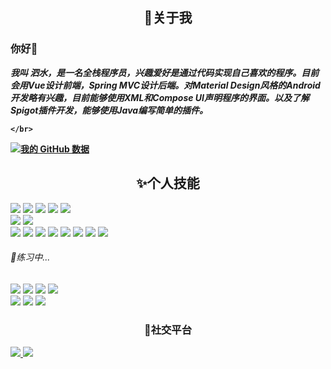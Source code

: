 <h2 align="center">🌱关于我</h2>

### 你好💬

<div>

<strong style="flex-grow: 2">

<i>
我叫 泗水，是一名全栈程序员，兴趣爱好是通过代码实现自己喜欢的程序。目前会用Vue设计前端，Spring MVC设计后端。对Material Design风格的Android开发略有兴趣，目前能够使用XML和Compose UI声明程序的界面。以及了解Spigot插件开发，能够使用Java编写简单的插件。
</i>

	</br>
	
[![我的 GitHub 数据](https://github-readme-stats.vercel.app/api?username=Shinyoki)]()

</strong>

</div>
<h2 align="center">✨个人技能</h2>

<div>
    <img src="https://img.shields.io/badge/Kotlin-blueviolet?style=for-the-badge&logo=Kotlin"/>
    <img src="https://img.shields.io/badge/Java-orange?style=for-the-badge&logo=JAVA&logoColor=white"/>
    <img src="https://img.shields.io/badge/Html-gray?style=for-the-badge&logo=HTML5&logoColor=white"/>
    <img src="https://img.shields.io/badge/css3-gray?style=for-the-badge&logo=css3&logoColor=white"/>
    <img src="https://img.shields.io/badge/vue.js-blue?style=for-the-badge&logo=vue.js&logoColor=green"/>
</div>

<div>
    <img src="https://img.shields.io/badge/mysql-blue?style=for-the-badge&logo=mysql&logoColor=white"/>
    <img src="https://img.shields.io/badge/redis-critical?style=for-the-badge&logo=redis&logoColor=white"/>
</div>

<div>
    <img src="https://img.shields.io/badge/spring boot-green?style=for-the-badge&logo=springboot"/>
	<img src="https://img.shields.io/badge/spring security-green?style=for-the-badge&logo=springsecurity&logoColor=white"/>
	<img src="https://img.shields.io/badge/Spring MVC-green?style=for-the-badge&logo=Spring&logoColor=white"/>
    <img src="https://img.shields.io/badge/Mybatis Plus-informational?style=for-the-badge&logo=MySQL&logoColor=white"/>
    <img src="https://img.shields.io/badge/vue router-brightgreen?style=for-the-badge&logo=vue.js&logoColor=green"/>
    <img src="https://img.shields.io/badge/vuex-brightgreen?style=for-the-badge&logo=vue.js&logoColor=green"/>
    <img src="https://img.shields.io/badge/element UI-1697f6?style=for-the-badge&logo=vue.js&logoColor=green"/>
    <img src="https://img.shields.io/badge/vuetify-7bc6ff?style=for-the-badge&logo=vuetify&logoColor=white"/>
 </div>

<h6>👋练习中...</h6>

<div>
    <img src="https://img.shields.io/badge/spring cloud-green?style=for-the-badge&logo=icloud&logoColor=white"/>
	<img src="https://img.shields.io/badge/nacos-gray?style=for-the-badge&logoColor=white"/>
    <img src="https://img.shields.io/badge/sentinel-gray?style=for-the-badge&logoColor=white"/>
	<img src="https://img.shields.io/badge/gateway-green?style=for-the-badge&logo=spring&logoColor=white"/>
</div>

<div>
    <img src="https://img.shields.io/badge/docker-blue?style=for-the-badge&logo=docker&logoColor=white"/>
	<img src="https://img.shields.io/badge/rabbitMq-red?style=for-the-badge&logo=RabbitMQ&logoColor=white"/>
    <img src="https://img.shields.io/badge/linux-gray?style=for-the-badge&logo=linux&logoColor=white"/>
</div>

<h3 align="center">🔭社交平台</h3>

<div style="display: center; justify-content: space-between">
    <a href="https://github.com/Shinyoki">
    	<img src="https://img.shields.io/badge/dynamic/json?url=https%3A%2F%2Fapi.swo.moe%2Fstats%2Fgithub%2FShinyoki&query=count&color=181717&label=GitHub&labelColor=282c34&logo=github&suffix=+follows&cacheSeconds=3600"/>
    </a>
    <a href="https://space.bilibili.com/1041337349">
        <img src="https://img.shields.io/badge/dynamic/json?url=https%3A%2F%2Fapi.swo.moe%2Fstats%2Fbilibili%2F1041337349&query=count&color=282c34&label=%E5%93%94%E5%93%A9%E5%93%94%E5%93%A9&labelColor=FE7398&logo=data%3Aimage%2Fpng%3Bbase64%2CiVBORw0KGgoAAAANSUhEUgAAAGAAAABgCAYAAADimHc4AAAD7ElEQVR4nO2dW9WrMBCFK6ESkFAJSKiESqgEHCABCZWAhEpAAhL2ecik5dDc%2FpXLBDLfWnlqy0xmJ5BMQnq5CIIgCIIgCIIgCIIgCEIBAHQAemYfrgCunD6wAKAHsEKxALgx+bCQD8%2FS9tmgVqeDr1lLigDgZvDhXso+K9TyTBQRwRJ8AHjntl0Flh5QRAQK%2FmKxPeayWx2OXpBNBKiHvi34b7T2MC4pAvW6twR%2FRwkRKPizBN8CgEcuESj4Lwm+BwBjahEk+H8EwJRKhOaCDzW8e1JLfkUUH1NgmR3XmHffHR1l+72BSs8d7w8U+JDAnZERQMcV+CtUi7dNqFqibB4J7vtrq7xKCuAasbTMXCL4T+5aVk6+2xHUrWdhruAR6HIJcOeu2UHI8zyAe2ytWfEdWz9PVvQ8YAmIQ5dDAB9LFsMVAv8oMO2zAGrC5WNIarRiAuKR9jYEd9pY08aa6uUzIHGRdkgKd8pY0yc1WjEBAqypDYoAG0QAZkQAZkQAZkQAZk4vANQenjsSzS3I%2FwcSbXU5jQBUkRtdf4Rar90v8kSv3+I3ffCCSpk8I%2Fw+lgDkdI%2Fv2rEp2CaiWm1AsDQLlDAD+dlFXLMeAaCSeLZdaSFE5VUQNot38cKuEeBgAsSuG0flVZBmEanbXfNQAsS0fgBYIn2fIu3%2FBBMHEyBmDXlFfA8IzeHb+Ems4WAChKykrVA9ZfsQTL57jXzRg4A5wC%2FA8N4ADiZAZwm2XjW75Qh2KOTfA0p4kygPw28OJcCVgn3nDnYo2EwEYRgGH0qAMyICMCMCMCMCMCMCMCMCMCMCfP3qwHDOQ4AAUekTk8FaBRihJnZdYbvtCGC7LvmkM63GjVDINPFrQgCq5ETXfmMzI90FXzPvfqt7x4rEu%2FZaEcCUxFvgz2zO+BUn6UkoaEEAsptiMSX5e8FoRYCN7cVgb4Vq7U%2FH50Pq4JNP7Qiw8UFnJwcK+tXy+Wj6PLEvPgHSHv5UgwA1IQIwwyFAyLJin9RoxYgAzAQIkPwNmf26busC+OIx5TDqo5nDT+F%2FSS%2F9CYzwb+No49zNy2evkYv0LywGGAXUvp6eSneycqOic0w20k7CNgKE7jJunSGLACTCxF27ylmQc98T5MQUH49swd+I0HPXslLKnT0N+wnkrTKi9JZL%2FL9i1SorMmdeQ4TQQ7OFMxIMzGD45w8nUL1im7efENZLJpgPSw0pfz0cdt4U3230Td%2FTvx2R6d2FrHhEWLkq5PELOMsRPHCPnAZGv1xJteL7jbJiaW3sB2nDvPC%2FosSYvjRQz4cJ6n7KO3rYQL7M+L6nVtfDVRAEQRAEQRAEQRAEIZ5%2FSAXmdfXaoQsAAAAASUVORK5CYII%3D&suffix=+%E5%85%B3%E6%B3%A8&cacheSeconds=3600"/>
    </a>
</div>

   




